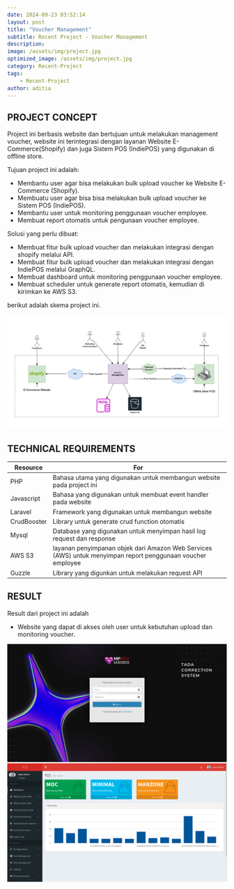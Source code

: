```yaml
---
date: 2024-09-23 03:52:14
layout: post
title: "Voucher Management"
subtitle: Recent Project - Voucher Management
description:
image: /assets/img/project.jpg
optimized_image: /assets/img/project.jpg
category: Recent-Project
tags:
    - Recent-Project
author: aditia
---
```


## PROJECT CONCEPT

Project ini berbasis website dan bertujuan untuk melakukan management voucher, website ini terintegrasi dengan layanan Website E-Commerce(Shopify) dan juga Sistem POS (IndiePOS) yang digunakan di offline store.

Tujuan project ini adalah:
- Membantu user agar bisa melakukan bulk upload voucher ke Website E-Commerce (Shopify).
- Membuatu user agar bisa bisa melakukan bulk upload voucher ke Sistem POS (IndiePOS).
- Membantu user untuk monitoring penggunaan voucher employee.
- Membuat report otomatis untuk pengunaan voucher employee.

Solusi yang perlu dibuat:
- Membuat fitur bulk upload voucher dan melakukan integrasi dengan shopify melalui API.
- Membuat fitur bulk upload voucher dan melakukan integrasi dengan IndiePOS melalui GraphQL.
- Membuat dashboard untuk monitoring penggunaan voucher employee.
- Membuat scheduler untuk generate report otomatis, kemudian di kirimkan ke AWS S3.

berikut adalah skema project ini.

<img src="/assets/img/post/Skema-voucher-management.png" alt="Skema Voucher Management" width="700">



## TECHNICAL REQUIREMENTS
<!-- Aenean lacinia bibendum nulla sed consectetur. Lorem ipsum dolor sit amet, consectetur adipiscing elit. -->
<table>
  <thead>
    <tr>
      <th>Resource</th>
      <th>For</th>
    </tr>
  </thead>
  <tbody>
    <tr>
      <td>PHP</td>
      <td>Bahasa utama yang digunakan untuk membangun website pada project ini</td>
    </tr>
    <tr>
      <td>Javascript</td>
      <td>Bahasa yang digunakan untuk membuat event handler pada website</td>
    </tr>
    <tr>
      <td>Laravel</td>
      <td>Framework yang digunakan untuk membangun website</td>
    </tr>
    <tr>
      <td>CrudBooster</td>
      <td>Library untuk generate crud function otomatis</td>
    </tr>
    <tr>
      <td>Mysql</td>
      <td>Database yang digunakan untuk menyimpan hasil log request dan response</td>
    </tr>
    <tr>
      <td>AWS S3</td>
      <td>layanan penyimpanan objek dari Amazon Web Services (AWS) untuk menyimpan report penggunaan voucher employee</td>
    </tr>
    <tr>
      <td>Guzzle</td>
      <td>Library yang digunkan untuk melakukan request API</td>
    </tr>
  </tbody>
</table>



## RESULT
Result dari project ini adalah 
- Website yang dapat di akses oleh user untuk kebutuhan upload dan monitoring voucher.

<img src="/assets/img/post/management-voucher-1.png" alt="Voucher Management 1" width="700">
<img src="/assets/img/post/management-voucher-2.png" alt="Voucher Management 2" width="700">